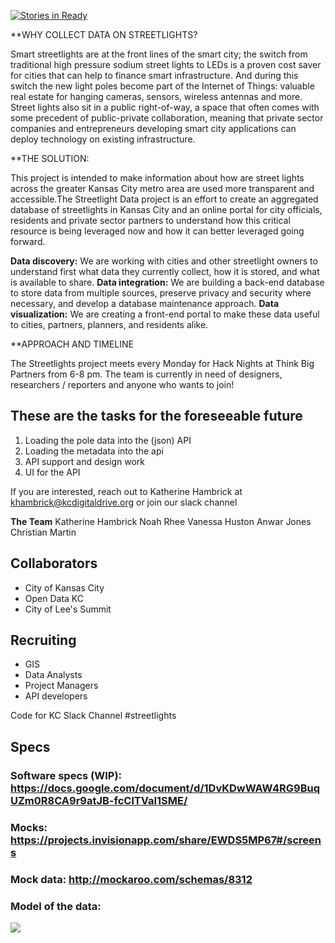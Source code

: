 [![Stories in Ready](https://badge.waffle.io/codeforkansascity/streetlights.png?label=ready&title=Ready)](http://waffle.io/codeforkansascity/streetlights)

**WHY COLLECT DATA ON STREETLIGHTS?

 Smart streetlights are at the front lines of the smart city; the switch from traditional high pressure sodium street lights to LEDs is a proven cost saver for cities that can help to finance smart infrastructure. And during this switch the new light poles become part of the Internet of Things: valuable real estate for hanging cameras, sensors, wireless antennas and more. Street lights also sit in a public right-of-way, a space that often comes with some precedent of public-private collaboration, meaning that private sector companies and entrepreneurs developing smart city applications can deploy technology on existing infrastructure. 

**THE SOLUTION:

This project is intended to make information about how are street lights across the greater Kansas City metro area are used more transparent and accessible.The Streetlight Data project is an effort to create an aggregated database of streetlights in Kansas City and an online portal for city officials, residents and private sector partners to understand how this critical resource is being leveraged now and how it can better leveraged going forward.

**Data discovery:** We are working with cities and other streetlight owners to understand first what data they currently collect, how it is stored, and what is available to share.
**Data integration:** We are building a back-end database to store data from multiple sources, preserve privacy and security where necessary, and develop a database maintenance approach.
**Data visualization:** We are creating a front-end portal to make these data useful to cities, partners, planners, and residents alike.

**APPROACH AND TIMELINE

The Streetlights project meets every Monday for Hack Nights at Think Big Partners from 6-8 pm. The team is currently in need of designers, researchers / reporters and anyone who wants to join! 

## These are the tasks for the foreseeable future
1. Loading the pole data into the (json) API
2. Loading the metadata into the api
3. API support and design work
4. UI for the API

If you are interested, reach out to Katherine Hambrick at khambrick@kcdigitaldrive.org or join our slack channel

**The Team**
Katherine Hambrick
Noah Rhee
Vanessa Huston
Anwar Jones
Christian Martin

## Collaborators
* City of Kansas City
* Open Data KC
* City of Lee's Summit

## Recruiting
* GIS
* Data Analysts
* Project Managers
* API developers

Code for KC Slack Channel     #streetlights

## Specs

### Software specs (WIP): https://docs.google.com/document/d/1DvKDwWAW4RG9BuqUZm0R8CA9r9atJB-fcClTVaI1SME/

### Mocks: https://projects.invisionapp.com/share/EWDS5MP67#/screens

### Mock data: http://mockaroo.com/schemas/8312

### Model of the data: 


![](https://github.com/codeforkansascity/streetlights/blob/master/docs/model.PNG)


